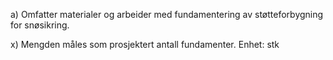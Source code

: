 a) Omfatter materialer og arbeider med fundamentering av støtteforbygning for snøsikring.

x) Mengden måles som prosjektert antall fundamenter. Enhet: stk

